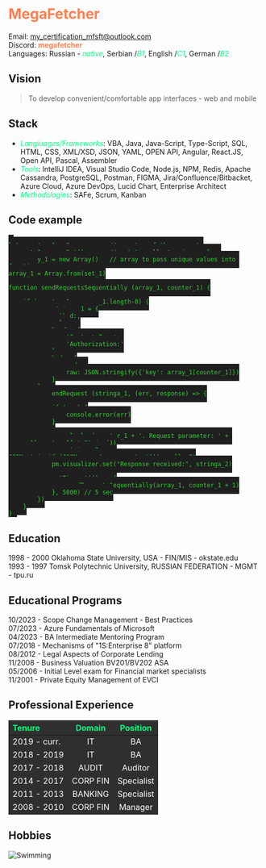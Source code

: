 <!--
[RS-SCHOOL](https://megafetcher.github.io/rsschool-cv/)
https://www.w3schools.com/tags/ref_colornames.asp
-->

<style>
pre code {background-color: #1F1F1F; color: limegreen; border: 0px; padding:10px}
code {background-color: #1F1F1F; color: limegreen; border: 0px; padding:10px}
strong {color: coral}
em {color: springgreen}
th {background-color: #2F2F2F; color: springgreen}
td {background-color: #2F2F2F; color: white}
div {background-color: #3F3F3F; color: white; padding:20px}
</style>

# **MegaFetcher**

Email: [my_certification_mfsft@outlook.com](mailto:my_certification_mfsft@outlook.com)  
Discord: **megafetcher**  
Languages: Russian - _native_, Serbian /_B1_, English /_C1_, German /_B2_

## Vision

> To develop convenient/comfortable app interfaces - web and mobile

## Stack

- _Langiuages/Frameworks_:
  VBA, Java, Java-Script, Type-Script, SQL, HTML, CSS, XML/XSD, JSON, YAML, OPEN API, Angular, React.JS, Open API, Pascal, Assembler  
- _Tools_: IntelliJ IDEA, Visual Studio Code, Node.js, NPM, Redis, Apache Cassandra, PostgreSQL, Postman, FIGMA, Jira/Confluence/Bitbacket, Azure Cloud, Azure DevOps, Lucid Chart, Enterprise Architect  
- _Methodologies_: SAFe, Scrum, Kanban

## Code example

<pre><code>
let counter_1 = 0           // counter of the requests
var set_1 = new Set()       // set to collect unique values
var array_1 = new Array()   // array to pass unique values into function
array_1 = Array.from(set_1)

function sendRequestsSequentially (array_1, counter_1) {

    if (counter_1 < array_1.length-0) {
        var stringa_1 = {
            method:,
            url:,
            header:{
                'Content-Type':,
                'Authorization:'
            },
            body: {
                mode:,
                raw: JSON.stringify({'key': array_1[counter_1]})
            }
        }
        pm.sendRequest (stringa_1, (err, response) => {
            
            if (err) {
                console.error(err)
            }

            console.log(counter_1 + '. Request parameter: ' + array_1[counter_1].toString())
            var stringa_2 = JSON.stringify(JSON.parse(response.text()), null, 2)
            pm.visualizer.set("Response received:", stringa_2)

            setTimeout(() => {
                sendRequestsSequentially(array_1, counter_1 + 1)
            }, 5000) // 5 sec
        })
    }
}
</code></pre>

## Education
1998 - 2000 Oklahoma State University, USA - FIN/MIS - okstate.edu  
1993 - 1997 Tomsk Polytechnic University, RUSSIAN FEDERATION - MGMT - tpu.ru  

## Educational Programs

10/2023 - Scope Change Management - Best Practices  
07/2023 - Azure Fundamentals of Microsoft  
04/2023 - BA Intermediate Mentoring Program    
07/2018 - Mechanisms of "1S:Enterprise 8" platform  
08/2012 - Legal Aspects of Corporate Lending  
11/2008 - Business Valuation BV201/BV202 ASA   
05/2006 - Initial Level exam for Financial market specialists   
11/2001 - Private Equity Management of EVCI  


## Professional Experience

 | Tenure      | Domain    | Position      |
 |:-           |:-:        |:-:            |
 | 2019 - curr.| IT        | BA            |
 | 2018 - 2019 | IT        | BA            |
 | 2017 - 2018 | AUDIT     | Auditor       |
 | 2014 - 2017 | CORP FIN  | Specialist    |  
 | 2011 - 2013 | BANKING   | Specialist    |  
 | 2008 - 2010 | CORP FIN  | Manager       |  

## Hobbies
![Swimming](https://megafetcher.github.io/rsschool-cv/src/Evening_Swim.jpg)